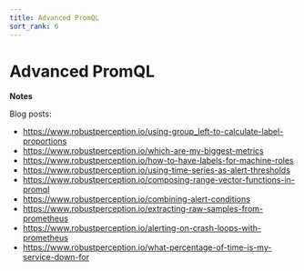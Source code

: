 ```yaml
---
title: Advanced PromQL
sort_rank: 6
---
```


# Advanced PromQL

**Notes**

Blog posts:

* https://www.robustperception.io/using-group_left-to-calculate-label-proportions
* https://www.robustperception.io/which-are-my-biggest-metrics
* https://www.robustperception.io/how-to-have-labels-for-machine-roles
* https://www.robustperception.io/using-time-series-as-alert-thresholds
* https://www.robustperception.io/composing-range-vector-functions-in-promql
* https://www.robustperception.io/combining-alert-conditions
* https://www.robustperception.io/extracting-raw-samples-from-prometheus
* https://www.robustperception.io/alerting-on-crash-loops-with-prometheus
* https://www.robustperception.io/what-percentage-of-time-is-my-service-down-for